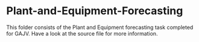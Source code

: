 # Plant-and-Equipment-Forecasting

This folder consists of the Plant and Equipment forecasting task completed for GAJV. Have a look at the source file for more information.
